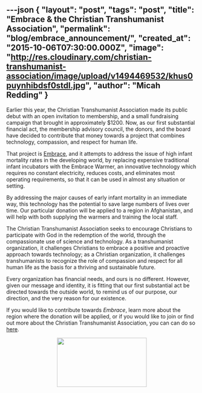 ---json
{
	"layout": "post",
	"tags": "post",
    "title": "Embrace & the Christian Transhumanist Association",
    "permalink": "blog/embrace_announcement/",
    "created_at": "2015-10-06T07:30:00.000Z",
    "image":  "http://res.cloudinary.com/christian-transhumanist-association/image/upload/v1494469532/khus0puynhibdsf0stdl.jpg",
    "author": "Micah Redding"
}
---

<p>Earlier this year, the Christian Transhumanist Association made its public debut with an open invitation to membership, and a small fundraising campaign that brought in approximately $1200. Now, as our first substantial financial act, the membership advisory council, the donors, and the board have decided to contribute that money towards a project that combines technology, compassion, and respect for human life.</p>

<p>That project is <a href="http://embraceglobal.org/embrace-warmer/">Embrace</a>, and it attempts to address the issue of high infant mortality rates in the developing world, by replacing expensive traditional infant incubators with the Embrace Warmer, an innovative technology which requires no constant electricity, reduces costs, and eliminates most operating requirements, so that it can be used in almost any situation or setting.</p>
<p>By addressing the major causes of early infant mortality in an immediate way, this technology has the potential to save large numbers of lives over time. Our particular donation will be applied to a region in Afghanistan, and will help with both supplying the warmers and training the local staff.</p>
<p>The Christian Transhumanist Association seeks to encourage Christians to participate with God in the redemption of the world, through the compassionate use of science and technology. As a transhumanist organization, it challenges Christians to embrace a positive and proactive approach towards technology; as a Christian organization, it challenges transhumanists to recognize the role of compassion and respect for all human life as the basis for a thriving and sustainable future.</p>
<p>Every organization has financial needs, and ours is no different. However, given our message and identity, it is fitting that our first substantial act be directed towards the outside world, to remind us of our purpose, our direction, and the very reason for our existence.</p>
<p>If you would like to contribute towards <em>Embrace</em>, learn more about the region where the donation will be applied, or if you would like to join or find out more about the Christian Transhumanist Association, you can can do so <a href="http://www.christiantranshumanism.org">here</a>.</p>
<p><a href="http://www.christiantranshumanism.org/"><img style="display: block; margin-left: auto; margin-right: auto;" src="http://res.cloudinary.com/christian-transhumanist-association/image/upload/c_scale,h_130/v1492191055/cta_logo_large_aykyxo.png" alt="" width="237" height="130" /></a></p>
    
